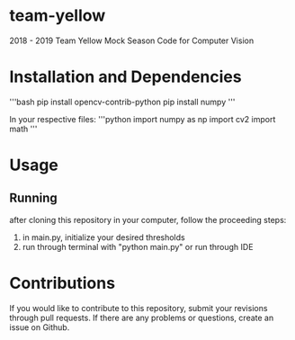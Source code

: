 # team-yellow
2018 - 2019 Team Yellow Mock Season Code for Computer Vision

# Installation and Dependencies
'''bash
pip install opencv-contrib-python
pip install numpy
'''

In your respective files:
'''python
import numpy as np
import cv2
import math
'''

# Usage
## Running
after cloning this repository in your computer, follow the proceeding steps:
1. in main.py, initialize your desired thresholds
2. run through terminal with "python main.py" or run through IDE

# Contributions
If you would like to contribute to this repository, submit your revisions through pull requests.
If there are any problems or questions, create an issue on Github.


